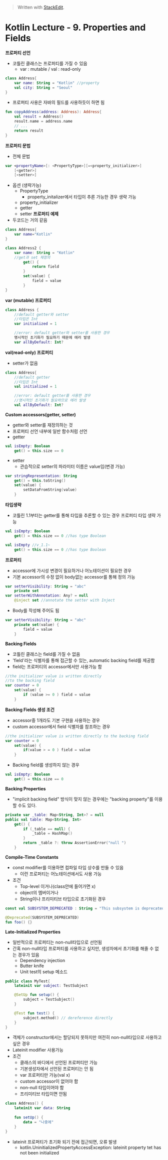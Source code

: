 


> Written with [StackEdit](https://stackedit.io/).
# Kotlin Lecture - 9. Properties and Fields

**프로퍼티 선언**
- 코틀린 클래스는 프로퍼티를 가질 수 있음
	* var : mutable / val : read-only
```kotlin
class Address{
	var name: String = "Kotlin"	//property
	val city: String = "Seoul"
}
```
- 프로퍼티 사용은 자바의 필드를 사용하듯이 하면 됨
```kotlin
fun copyAddress(address: Address): Address{
	val result = Address()
	result.name = address.name
	// ...
	return result
}
```
**프로퍼티 문법**
- 전체 문법
```kotlin
var <propertyName>[: <PropertyType>][=<property_initializer>]
	[<getter>]
	[<setter>]
```
- 옵션 (생략가능)
	* PropertyType
		- property_initalizer에서 타입이 추론 가능한 경우 생략 가능
	* property_initializer
	* getter
	* setter
**프로퍼티 예제**
- 두코드는 거의 같음
```kotlin
class Address{
	var name="Kotlin"
}
```
```kotlin
class Address2 {
	var name: String = "Kotlin"
	//get과 set 재정의
		get() {
			return field
		}
		set(value) {
			field = value
		}
}
```
**var (mutable) 프로퍼티**
```kotlin
class Address {
	//default getter와 setter
	//타입은 Int
	var initialized = 1

	//error: default getter와 setter를 사용한 경우
	명시적인 초기화가 필요하기 때문에 에러 발생
	var allByDefault: Int?
```
**val(read-only) 프로퍼티**
- setter가 없음
```kotlin
class Address{
	//default getter
	//타입은 Int
	val initialized = 1

	//error: default getter를 사용한 경우
	//명시적인 초기화가 필요하므로 에러 발생
	val allByDefault: Int?
```
**Custom accessors(getter, setter)**
- getter와 setter를 재정의하는 것
- 프로퍼티 선언 내부에 일반 함수처럼 선언
- getter
```kotlin
val isEmpty: Boolean
	get() = this.size == 0
```
- setter
	* 관습적으로 setter의 파라미터 이름은 value임(변경 가능)
```kotlin
var stringRepresentation: String
	get() = this.toString()
	set(value) {
		setDataFromString(value)
	}
```
**타입생략**
- 코틀린 1.1부터는 getter를 통해 타입을 추론할 수 있는 경우 프로퍼티 타입 생략 가능
```kotlin
val isEmpty: Boolean
	get() = this.size == 0 //has type Boolean
```
```kotlin
val isEmpty	//v_1.1~
	get() = this.size == 0 //has type Boolean
```

**프로퍼티**
- accessor에 가시성 변경이 필요하거나 어노테이션이 필요한 경우
- 기본 accessor의 수정 없이 body없는 accessor를 통해 정의 가능
```kotlin
var setterVisibility: String = "abc"
	private set
var setterWithAnnotation: Any? = null
	@inject set //annotate the setter with Inject
```
- Body를 작성해 주어도 됨
```kotlin
var setterVisibility: String = "abc"
	private set(value) {
		field = value
	}
```

**Backing Fields**
- 코틀린 클래스는 field를 가질 수 없음
- 'field'라는 식별자를 통해 접근할 수 있는, automatic backing field를 제공함
- field는 프로퍼티의 accessor에서만 사용가능 함
```kotlin
//the initializer value is written directly
//to the backing field
var counter = 0
	set(value) {
		if (value >= 0 ) field = value
	}
```

**Backing Fields 생성 조건**
- accessor중 1개라도 기본 구현을 사용하는 경우
- custom accessor에서 field 식별자를 참조하는 경우
```kotlin
//the initializer value is written directly to the backing field
var counter = 0
	set(value) {
		if(value > = 0 ) field = value
	}
```
- Backing field를 생성하지 않는 경우
```kotlin
val isEmpty: Boolean
	get() = this.size == 0
```
**Backing Properties**
- "implicit backing field" 방식이 맞지 않는 경우에는 "backing property"를 이용할 수도 있다.
```kotlin
private var _table: Map<String, Int>? = null
public val table: Map<String, Int>
	get() {
		if (_table == null) {
			_table = HashMap()
		}
		return _table ?: throw AssertionError("null ")
	}
```
**Compile-Time Constants**
- const modifier를 이용하면 컴파일 타임 상수를 만들 수 있음
	* 이런 프로퍼티는 어노테이션에서도 사용 가능
- 조건
	* Top-level 이거나(class안에 들어가면 x)
	* object의 멤버이거나
	* String이나 프리미티브 타입으로 초기화된 경우
```kotlin
const val SUBSYSTEM_DEPRECATED : String = "This subsystem is deprecated"

@Deprecated(SUBSYSTEM_DEPRECATED)
fun foo() {}
```

**Late-Initialized Properties**
- 일반적으로 프로퍼티는 non-null타입으로 선언됨
- 간혹 non-null타입 프로퍼티를 사용하고 싶지만, 생성자에서 초기화를 해줄 수 없는 경우가 있음
	* Dependency injection
	* Butter knife
	* Unit test의 setup 메소드
```kotlin
public class MyTest{
	lateinit var subject: TestSubject

	@SetUp fun setup() {
		subject = TestSubject()
	}

	@Test fun test() {
		subject.method() // dereference directly
	}
}
```
- 객체가 constructor에서는 할당되지 못하지만 여전히 non-null타입으로 사용하고 싶은 경우
- Lateinit modifier 사용가능
- 조건
	* 클래스의 바디에서 선언된 프로퍼티만 가능
	* 기본생성자에서 선언된 프로퍼티는 안 됨
	* var 프로퍼티만 가능(val x)
	* custom accessor이 없어야 함
	* non-null 타입이어야 함
	* 프리미티브 타입이면 안됨 
```kotlin
class Address() {
	lateinit var data: String
	
	fun setUp() {
		data = "나중에"
	}
}
```
- lateinit 프로퍼티가 초기화 되기 전에 접근되면, 오류 발생
	* kotlin.UninitializedPropertyAccessException: lateinit property tet has not been initialized
<!--stackedit_data:
eyJoaXN0b3J5IjpbODgyMTQ4ODM5XX0=
-->